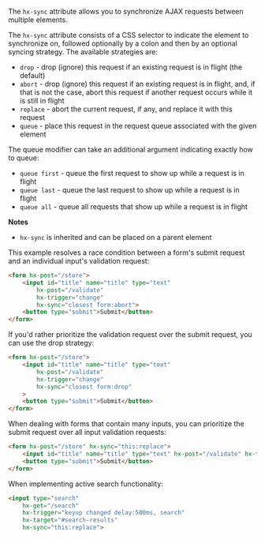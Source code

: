 The `hx-sync` attribute allows you to synchronize AJAX requests between multiple elements.

The `hx-sync` attribute consists of a CSS selector to indicate the element to synchronize on, followed optionally by a colon and then by an optional syncing strategy. The available strategies are:

- `drop` - drop (ignore) this request if an existing request is in flight (the default)
- `abort` - drop (ignore) this request if an existing request is in flight, and, if that is not the case, abort this request if another request occurs while it is still in flight
- `replace` - abort the current request, if any, and replace it with this request
- `queue` - place this request in the request queue associated with the given element

The queue modifier can take an additional argument indicating exactly how to queue:

- `queue first` - queue the first request to show up while a request is in flight
- `queue last` - queue the last request to show up while a request is in flight
- `queue all` - queue all requests that show up while a request is in flight

**Notes**

- `hx-sync` is inherited and can be placed on a parent element

This example resolves a race condition between a form's submit request and an individual input's validation request:

```html
<form hx-post="/store">
    <input id="title" name="title" type="text"
        hx-post="/validate"
        hx-trigger="change"
        hx-sync="closest form:abort">
    <button type="submit">Submit</button>
</form>
```

If you'd rather prioritize the validation request over the submit request, you can use the drop strategy:

```html
<form hx-post="/store">
    <input id="title" name="title" type="text"
        hx-post="/validate"
        hx-trigger="change"
        hx-sync="closest form:drop"
    >
    <button type="submit">Submit</button>
</form>
```

When dealing with forms that contain many inputs, you can prioritize the submit request over all input validation requests:

```html
<form hx-post="/store" hx-sync="this:replace">
    <input id="title" name="title" type="text" hx-post="/validate" hx-trigger="change" />
    <button type="submit">Submit</button>
</form>
```

When implementing active search functionality:

```html
<input type="search"
    hx-get="/search"
    hx-trigger="keyup changed delay:500ms, search"
    hx-target="#search-results"
    hx-sync="this:replace">
```
